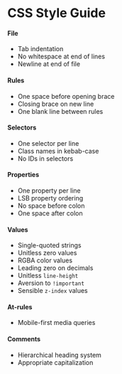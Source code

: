 # CSS Style Guide

#### File
* Tab indentation
* No whitespace at end of lines
* Newline at end of file

#### Rules
* One space before opening brace
* Closing brace on new line
* One blank line between rules

#### Selectors
* One selector per line
* Class names in kebab-case
* No IDs in selectors

#### Properties
* One property per line
* LSB property ordering
* No space before colon
* One space after colon

#### Values
* Single-quoted strings
* Unitless zero values
* RGBA color values
* Leading zero on decimals
* Unitless `line-height`
* Aversion to `!important`
* Sensible `z-index` values

#### At-rules
* Mobile-first media queries

#### Comments
* Hierarchical heading system
* Appropriate capitalization
